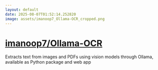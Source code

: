 ```yaml
---
layout: default
date: 2025-08-07T01:52:14.252820
image: assets/imanoop7_Ollama-OCR_cropped.png
---
```


# [imanoop7/Ollama-OCR](https://github.com/imanoop7/Ollama-OCR)

Extracts text from images and PDFs using vision models through Ollama, available as Python package and web app

